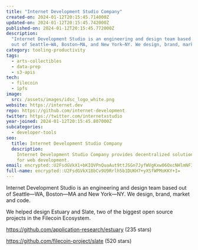 ```yaml
---
title: "Internet Development Studio Company"
created-on: 2024-01-12T20:15:45.714000Z
updated-on: 2024-01-12T20:15:45.742000Z
published-on: 2024-01-12T20:15:45.772000Z
description:
  "Internet Development Studio is an engineering and design team based
  out of Seattle—WA, Boston—MA, and New York—NY. We design, brand, market, and code."
category: tooling-productivity
tags:
  - arts-collectibles
  - data-prep
  - s3-apis
tech:
  - filecoin
  - ipfs
image:
  src: /assets/images/idsc_logo_white.png
website: https://internet.dev
repo: https://github.com/internet-development
twitter: https://twitter.com/internetxstudio
year-joined: 2024-01-12T20:15:45.807000Z
subcategories:
  - developer-tools
seo:
  title: Internet Development Studio Company
  description:
    Internet Development Studio Company provides decentralized solutions
    for web development.
email: encrypted::U2FsdGVkX1+bKIQVPnQuaAut9ttJSGn7JyfWVgKxw06OxcNHlmNFI7fmlZLEo76R
full-name: encrypted::U2FsdGVkX18bCv9U9Rrlh5b1DUKH7+yXSfWPMoKKY+I=
---
```


Internet Development Studio is an engineering and design team based out of Seattle—WA, Boston—MA and New York—NY. We design, brand, market and code.

We helped design Estuary and Slate, two of the biggest open source projects in the Filecoin Ecosystem.

<https://github.com/application-research/estuary> (235 stars)

<https://github.com/filecoin-project/slate> (520 stars)

